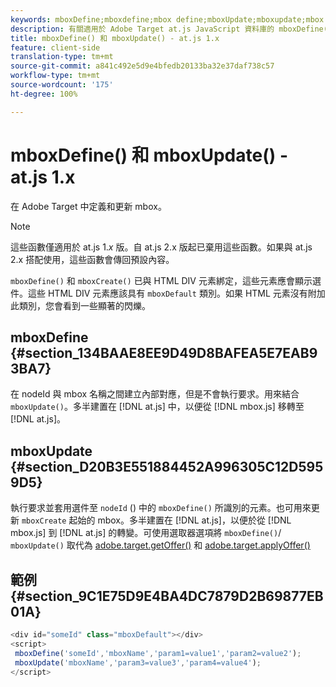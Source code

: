 ```yaml
---
keywords: mboxDefine;mboxdefine;mbox define;mboxUpdate;mboxupdate;mbox update;at.js;functions;function
description: 有關適用於 Adobe Target at.js JavaScript 資料庫的 mboxDefine() 和 mboxUpdate() 函數的資訊。
title: mboxDefine() 和 mboxUpdate() - at.js 1.x
feature: client-side
translation-type: tm+mt
source-git-commit: a841c492e5d9e4bfedb20133ba32e37daf738c57
workflow-type: tm+mt
source-wordcount: '175'
ht-degree: 100%

---
```



# mboxDefine() 和 mboxUpdate() - at.js 1.x

在 Adobe Target 中定義和更新 mbox。

>[!NOTE]
>
>這些函數僅適用於 at.js 1.*x* 版。自 at.js 2.x 版起已棄用這些函數。如果與 at.js 2.x 搭配使用，這些函數會傳回預設內容。

`mboxDefine()` 和 `mboxCreate()` 已與 HTML DIV 元素綁定，這些元素應會顯示選件。這些 HTML DIV 元素應該具有 `mboxDefault` 類別。如果 HTML 元素沒有附加此類別，您會看到一些顯著的閃爍。

## mboxDefine {#section_134BAAE8EE9D49D8BAFEA5E7EAB93BA7}

在 nodeId 與 mbox 名稱之間建立內部對應，但是不會執行要求。用來結合 `mboxUpdate()`。多半建置在 [!DNL at.js] 中，以便從 [!DNL mbox.js] 移轉至 [!DNL at.js]。

## mboxUpdate {#section_D20B3E551884452A996305C12D5959D5}

執行要求並套用選件至 `nodeId` () 中的 `mboxDefine()` 所識別的元素。也可用來更新 `mboxCreate` 起始的 mbox。多半建置在 [!DNL at.js]，以便於從 [!DNL mbox.js] 到 [!DNL at.js] 的轉變。可使用選取器選項將 `mboxDefine()`/ `mboxUpdate()` 取代為 [adobe.target.getOffer()](/help/c-implementing-target/c-implementing-target-for-client-side-web/adobe-target-getoffer.md) 和 [adobe.target.applyOffer()](/help/c-implementing-target/c-implementing-target-for-client-side-web/adobe-target-applyoffer.md) 

## 範例 {#section_9C1E75D9E4BA4DC7879D2B69877EB01A}

```javascript
<div id="someId" class="mboxDefault"></div> 
<script> 
 mboxDefine('someId','mboxName','param1=value1','param2=value2'); 
 mboxUpdate('mboxName','param3=value3','param4=value4'); 
</script>
```
